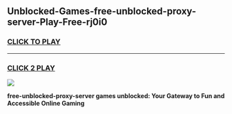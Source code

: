 
## Unblocked-Games-free-unblocked-proxy-server-Play-Free-rj0i0
<h3>
<a href="https://premium76.site?title=free-unblocked-proxy-server&ref=10A">CLICK TO PLAY</a></h3>
<hr>

<h3>
<a href="https://premium76.site?title=free-unblocked-proxy-server&ref=10A">CLICK 2 PLAY</a>
  
</h3>

<a href="https://premium76.site?title=free-unblocked-proxy-server&ref=10A"><img src="https://clearcache.store/games.png"></a>


**free-unblocked-proxy-server games unblocked: Your Gateway to Fun and Accessible Online Gaming**
